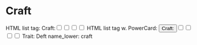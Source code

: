 # Craft

HTML list tag: <tr><td>Craft:</td><td><input type="checkbox" name="attr_craft" value="1"><span class="checkmark"></span></td><td><input type="checkbox" name="attr_craft" value="2"><span class="checkmark"></span></td><td><input type="checkbox" name="attr_craft" value="3"><span class="checkmark"></span></td><td><input type="checkbox" name="attr_craft" value="4"><span class="checkmark"></span></td></tr>
HTML list tag w. PowerCard: <tr><td><button class="txt-btn" type="roll" value="!power {{
--name|@{name} - Craft
--Result Set| [[ [$skill|XPND] @{BAMF|challenge}d@{craft}>4]]
--Hits|[^skill.ss]
--1s|[^skill.ones]
--format|skillcheck
}}">Craft:</button></td><td><input type="checkbox" name="attr_craft" value="6"><span class="checkmark"></span></td><td><input type="checkbox" name="attr_craft" value="8"><span class="checkmark"></span></td><td><input type="checkbox" name="attr_craft" value="10"><span class="checkmark"></span></td><td><input type="checkbox" name="attr_craft" value="12"><span class="checkmark"></span></td></tr>
Trait: Deft
name_lower: craft